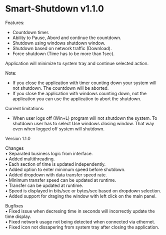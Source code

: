# Smart-Shutdown v1.1.0

Features:
- Countdown timer.
- Ability to Pause, Abord and continue the countdown.
- Shutdown using windows shutdown window.
- Shutdown based on network traffic (Download).
- Force shutdown (Time has to be more than 1sec).

Application will minimize to system tray and continue selected action.

Note: 
- If you close the application with timer counting down your system will not shutdown. The countdown will be aborted.
- If you close the application with windows counting down, not the application you can use the application to abort the shutdown.
 
Current limitations:
- When user logs off (Win+L) program will not shutdown the system. To shutdown user has to select Use windows closing window. That way even when logged off system will shutdown.

Version 1.1.0

Changes  
• Separated business logic from interface.  
• Added multithreading.  
• Each section of time is updated independently.  
• Added option to enter minimum speed before shutdown.  
• Added dropdown with data transfer speed rate.  
• Minimum transfer speed can be updated at runtime.  
• Transfer can be updated at runtime.  
• Speed is displayed in bits/sec or bytes/sec based on dropdown selection.  
• Added support for draging the window with left click on the main panel.  

Bugfixes  
• Fixed issue when decresing time in seconds will incorrectly update the time display.  
• Fixed network usage not being detected when connected via ethernet.  
• Fixed icon not dissapering from system tray after closing the application.  
